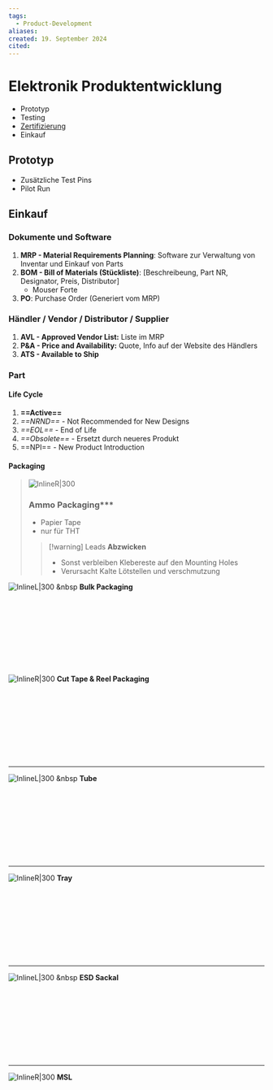 ```yaml
---
tags:
  - Product-Development
aliases: 
created: 19. September 2024
cited:
---
```


# Elektronik Produktentwicklung

- Prototyp
- Testing
- [Zertifizierung](../../../../Hardwareentwicklung/Certification.md)
- Einkauf

## Prototyp

- Zusätzliche Test Pins
- Pilot Run 

## Einkauf

### Dokumente und Software

1. **MRP - Material Requirements Planning**: Software zur Verwaltung von Inventar und Einkauf von Parts 
2. **BOM - Bill of Materials (Stückliste)**: [Beschreibeung, Part NR, Designator, Preis, Distributor]
    - Mouser Forte
3. **PO**: Purchase Order (Generiert vom MRP)

### Händler / Vendor / Distributor / Supplier

1. **AVL - Approved Vendor List:** Liste im MRP
2. **P&A - Price and Availability:** Quote, Info auf der Website des Händlers
3. **ATS - Available to Ship**

### Part

#### Life Cycle

1. **==Active==**
2. *==NRND==* - Not Recommended for New Designs
3. *==EOL==* - End of Life
4. *==Obsolete==* - Ersetzt durch neueres Produkt
5. ==NPI== - New Product Introduction

#### Packaging

> ![InlineR|300](assets/PackAmmo.png) 
> ### Ammo Packaging***
> 
> - Papier Tape
> - nur für THT
> 
> > [!warning] Leads **Abzwicken**
> > - Sonst verbleiben Klebereste auf den Mounting Holes
> > - Verursacht Kalte Lötstellen und verschmutzung
> >
> 

![InlineL|300](assets/PackBulk.png) &nbsp **Bulk Packaging**

<br><br><br><br><br><br><br><br>

![InlineR|300](assets/PackTapeReel.png) **Cut Tape & Reel Packaging**

<br><br><br><br><br><br><br><br>

---

![InlineL|300](assets/PackTube.png) &nbsp **Tube**

<br><br><br><br><br><br><br><br>

---

![InlineR|300](assets/PackTray.png) **Tray**

<br><br><br><br><br><br><br><br>

---

![InlineL|300](assets/PackESD.png) &nbsp **ESD Sackal** 

<br><br><br><br><br><br><br><br>

---

![InlineR|300](assets/PackMSL.png) **MSL**
